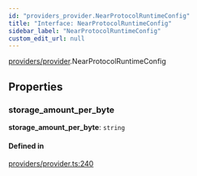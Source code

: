 ```yaml
---
id: "providers_provider.NearProtocolRuntimeConfig"
title: "Interface: NearProtocolRuntimeConfig"
sidebar_label: "NearProtocolRuntimeConfig"
custom_edit_url: null
---
```


[providers/provider](../modules/providers_provider.md).NearProtocolRuntimeConfig

## Properties

### storage\_amount\_per\_byte

 **storage\_amount\_per\_byte**: `string`

#### Defined in

[providers/provider.ts:240](https://github.com/near/near-api-js/blob/ecc6fa8f/packages/near-api-js/src/providers/provider.ts#L240)
